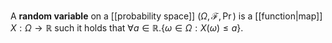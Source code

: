 
A **random variable** on a [[probability space]] $(\Omega, \mathcal{F}, \Pr)$ is a [[function|map]] $X : \Omega \to \mathbb{R}$ such it holds that $\forall a \in \mathbb{R}. \{  \omega \in \Omega : X(\omega) \leq a \}$.

